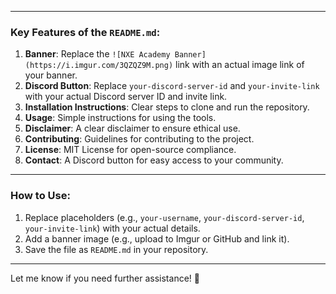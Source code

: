 
---

### Key Features of the `README.md`:
1. **Banner**: Replace the `![NXE Academy Banner](https://i.imgur.com/3QZQZ9M.png)` link with an actual image link of your banner.
2. **Discord Button**: Replace `your-discord-server-id` and `your-invite-link` with your actual Discord server ID and invite link.
3. **Installation Instructions**: Clear steps to clone and run the repository.
4. **Usage**: Simple instructions for using the tools.
5. **Disclaimer**: A clear disclaimer to ensure ethical use.
6. **Contributing**: Guidelines for contributing to the project.
7. **License**: MIT License for open-source compliance.
8. **Contact**: A Discord button for easy access to your community.

---

### How to Use:
1. Replace placeholders (e.g., `your-username`, `your-discord-server-id`, `your-invite-link`) with your actual details.
2. Add a banner image (e.g., upload to Imgur or GitHub and link it).
3. Save the file as `README.md` in your repository.

---

Let me know if you need further assistance! 🚀
